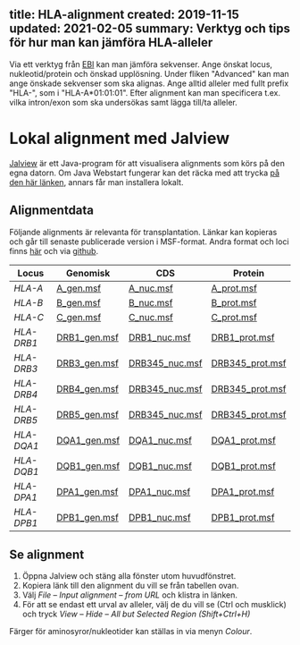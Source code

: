 title: HLA-alignment
created: 2019-11-15
updated: 2021-02-05
summary: Verktyg och tips för hur man kan jämföra HLA-alleler
---

Via ett verktyg från [EBI](https://www.ebi.ac.uk/ipd/mhc/alignment/hla/)
kan man jämföra sekvenser. Ange önskat locus, nukleotid/protein och önskad
upplösning. Under fliken "Advanced" kan man ange önskade sekvenser som ska
alignas. Ange alltid alleler med fullt prefix "HLA-", som i 
"HLA-A*01:01:01". Efter alignment kan man specificera t.ex. vilka 
intron/exon som ska undersökas samt lägga till/ta alleler.


# Lokal alignment med Jalview

[Jalview](http://www.jalview.org/) är ett Java-program för att visualisera 
alignments som körs på den egna datorn. Om Java Webstart fungerar kan det 
räcka med att trycka
[på den här länken](http://www.jalview.org/old/v2_10_5/jalview.jnlp), annars
får man installera lokalt.


## Alignmentdata

Följande alignments är relevanta för transplantation. Länkar kan kopieras och
går till senaste publicerade version i MSF-format. Andra format och loci finns
[här](http://hla.alleles.org/alleles/text_index.html) och via
[github](https://github.com/ANHIG/IMGTHLA).

| Locus | Genomisk | CDS | Protein |
|-------|----------|------|---------|
| *HLA-A* | [A_gen.msf](https://raw.githubusercontent.com/ANHIG/IMGTHLA/Latest/msf/A_gen.msf) | [A_nuc.msf](https://raw.githubusercontent.com/ANHIG/IMGTHLA/Latest/msf/A_nuc.msf) | [A_prot.msf](https://raw.githubusercontent.com/ANHIG/IMGTHLA/Latest/msf/A_prot.msf) |
| *HLA-B* | [B_gen.msf](https://raw.githubusercontent.com/ANHIG/IMGTHLA/Latest/msf/B_gen.msf) | [B_nuc.msf](https://raw.githubusercontent.com/ANHIG/IMGTHLA/Latest/msf/B_nuc.msf) | [B_prot.msf](https://raw.githubusercontent.com/ANHIG/IMGTHLA/Latest/msf/B_prot.msf) |
| *HLA-C* | [C_gen.msf](https://raw.githubusercontent.com/ANHIG/IMGTHLA/Latest/msf/C_gen.msf) | [C_nuc.msf](https://raw.githubusercontent.com/ANHIG/IMGTHLA/Latest/msf/C_nuc.msf) | [C_prot.msf](https://raw.githubusercontent.com/ANHIG/IMGTHLA/Latest/msf/C_prot.msf) |
| *HLA-DRB1* | [DRB1_gen.msf](https://raw.githubusercontent.com/ANHIG/IMGTHLA/Latest/msf/DRB1_gen.msf) | [DRB1_nuc.msf](https://raw.githubusercontent.com/ANHIG/IMGTHLA/Latest/msf/DRB1_nuc.msf) | [DRB1_prot.msf](https://raw.githubusercontent.com/ANHIG/IMGTHLA/Latest/msf/DRB1_prot.msf) |
| *HLA-DRB3* | [DRB3_gen.msf](https://raw.githubusercontent.com/ANHIG/IMGTHLA/Latest/msf/DRB1_gen.msf) | [DRB345_nuc.msf](https://raw.githubusercontent.com/ANHIG/IMGTHLA/Latest/msf/DRB345_nuc.msf) | [DRB345_prot.msf](https://raw.githubusercontent.com/ANHIG/IMGTHLA/Latest/msf/DRB345_prot.msf) |
| *HLA-DRB4* | [DRB4_gen.msf](https://raw.githubusercontent.com/ANHIG/IMGTHLA/Latest/msf/DRB4_gen.msf) | [DRB345_nuc.msf](https://raw.githubusercontent.com/ANHIG/IMGTHLA/Latest/msf/DRB345_nuc.msf) | [DRB345_prot.msf](https://raw.githubusercontent.com/ANHIG/IMGTHLA/Latest/msf/DRB345_prot.msf) |
| *HLA-DRB5* | [DRB5_gen.msf](https://raw.githubusercontent.com/ANHIG/IMGTHLA/Latest/msf/DRB5_gen.msf) | [DRB345_nuc.msf](https://raw.githubusercontent.com/ANHIG/IMGTHLA/Latest/msf/DRB345_nuc.msf) | [DRB345_prot.msf](https://raw.githubusercontent.com/ANHIG/IMGTHLA/Latest/msf/DRB345_prot.msf) |
| *HLA-DQA1* | [DQA1_gen.msf](https://raw.githubusercontent.com/ANHIG/IMGTHLA/Latest/msf/DQA1_gen.msf) | [DQA1_nuc.msf](https://raw.githubusercontent.com/ANHIG/IMGTHLA/Latest/msf/DQA1_nuc.msf) | [DQA1_prot.msf](https://raw.githubusercontent.com/ANHIG/IMGTHLA/Latest/msf/DQA1_prot.msf) |
| *HLA-DQB1* | [DQB1_gen.msf](https://raw.githubusercontent.com/ANHIG/IMGTHLA/Latest/msf/DQB1_gen.msf) | [DQB1_nuc.msf](https://raw.githubusercontent.com/ANHIG/IMGTHLA/Latest/msf/DQB1_nuc.msf) | [DQB1_prot.msf](https://raw.githubusercontent.com/ANHIG/IMGTHLA/Latest/msf/DQB1_prot.msf) |
| *HLA-DPA1* | [DPA1_gen.msf](https://raw.githubusercontent.com/ANHIG/IMGTHLA/Latest/msf/DPA1_gen.msf) | [DPA1_nuc.msf](https://raw.githubusercontent.com/ANHIG/IMGTHLA/Latest/msf/DPA1_nuc.msf) | [DPA1_prot.msf](https://raw.githubusercontent.com/ANHIG/IMGTHLA/Latest/msf/DPA1_prot.msf) |
| *HLA-DPB1* | [DPB1_gen.msf](https://raw.githubusercontent.com/ANHIG/IMGTHLA/Latest/msf/DPB1_gen.msf) | [DPB1_nuc.msf](https://raw.githubusercontent.com/ANHIG/IMGTHLA/Latest/msf/DPB1_nuc.msf) | [DPB1_prot.msf](https://raw.githubusercontent.com/ANHIG/IMGTHLA/Latest/msf/DPB1_prot.msf) |


## Se alignment

1. Öppna Jalview och stäng alla fönster utom huvudfönstret.
2. Kopiera länk till den alignment du vill se från tabellen ovan.
3. Välj *File* – *Input alignment* – *from URL* och klistra in länken.
4. För att se endast ett urval av alleler, välj de du vill se (Ctrl och
   musklick) och tryck *View* – *Hide* – *All but Selected Region
   (Shift+Ctrl+H)*

Färger för aminosyror/nukleotider kan ställas in via menyn *Colour*.

